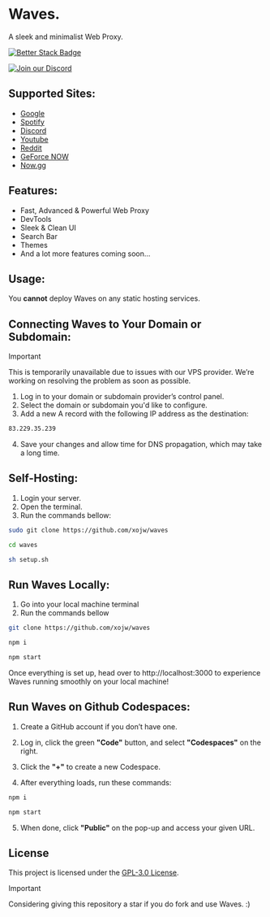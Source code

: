 

# Waves.
A sleek and minimalist Web Proxy.

[![Better Stack Badge](https://uptime.betterstack.com/status-badges/v3/monitor/1r475.svg)](https://uptime.betterstack.com/?utm_source=status_badge)

[![Join our Discord](https://invidget.switchblade.xyz/dJvdkPRheV)](https://discord.gg/dJvdkPRheV)

## Supported Sites:

- [Google](https://google.com)
- [Spotify](https://spotify.com)
- [Discord](https://discord.com)
- [Youtube](https://www.youtube.com)
- [Reddit](https://reddit.com)
- [GeForce NOW](https://play.geforcenow.com/)
- [Now.gg](https://now.gg)

## Features:

- Fast, Advanced & Powerful Web Proxy
- DevTools
- Sleek & Clean UI
- Search Bar
- Themes
- And a lot more features coming soon...

## Usage:

You **cannot** deploy Waves on any static hosting services.

## Connecting Waves to Your Domain or Subdomain:
> [!IMPORTANT]
> This is temporarily unavailable due to issues with our VPS provider. We’re working on resolving the problem as soon as possible.

1. Log in to your domain or subdomain provider’s control panel.
2. Select the domain or subdomain you'd like to configure.
3. Add a new A record with the following IP address as the destination:

```bash
83.229.35.239
```

4. Save your changes and allow time for DNS propagation, which may take a long time.

## Self-Hosting:

1. Login your server.
2. Open the terminal.
3. Run the commands bellow:
   
```bash
sudo git clone https://github.com/xojw/waves

cd waves

sh setup.sh
```

## Run Waves Locally:

1. Go into your local machine terminal
2. Run the commands bellow

```bash
git clone https://github.com/xojw/waves

npm i

npm start
```

Once everything is set up, head over to http://localhost:3000 to experience Waves running smoothly on your local machine!

## Run Waves on Github Codespaces:

1. Create a GitHub account if you don’t have one.

2. Log in, click the green **"Code"** button, and select **"Codespaces"** on the right.

3. Click the **"+"** to create a new Codespace.

4. After everything loads, run these commands:

```bash
npm i

npm start
```

5. When done, click **"Public"** on the pop-up and access your given URL.

## License

This project is licensed under the [GPL-3.0 License](LICENSE).

> [!IMPORTANT]
> Considering giving this repository a star if you do fork and use Waves. :)

